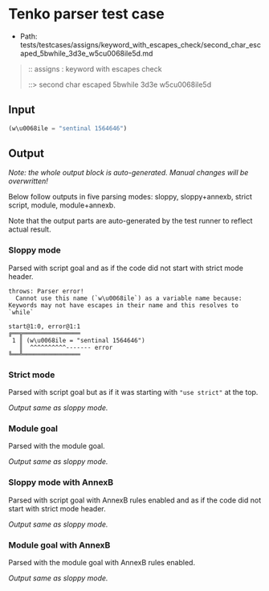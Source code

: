 # Tenko parser test case

- Path: tests/testcases/assigns/keyword_with_escapes_check/second_char_escaped_5bwhile_3d3e_w5cu0068ile5d.md

> :: assigns : keyword with escapes check
>
> ::> second char escaped 5bwhile 3d3e w5cu0068ile5d

## Input

`````js
(w\u0068ile = "sentinal 1564646")
`````

## Output

_Note: the whole output block is auto-generated. Manual changes will be overwritten!_

Below follow outputs in five parsing modes: sloppy, sloppy+annexb, strict script, module, module+annexb.

Note that the output parts are auto-generated by the test runner to reflect actual result.

### Sloppy mode

Parsed with script goal and as if the code did not start with strict mode header.

`````
throws: Parser error!
  Cannot use this name (`w\u0068ile`) as a variable name because: Keywords may not have escapes in their name and this resolves to `while`

start@1:0, error@1:1
╔══╦════════════════
 1 ║ (w\u0068ile = "sentinal 1564646")
   ║  ^^^^^^^^^^------- error
╚══╩════════════════

`````

### Strict mode

Parsed with script goal but as if it was starting with `"use strict"` at the top.

_Output same as sloppy mode._

### Module goal

Parsed with the module goal.

_Output same as sloppy mode._

### Sloppy mode with AnnexB

Parsed with script goal with AnnexB rules enabled and as if the code did not start with strict mode header.

_Output same as sloppy mode._

### Module goal with AnnexB

Parsed with the module goal with AnnexB rules enabled.

_Output same as sloppy mode._
